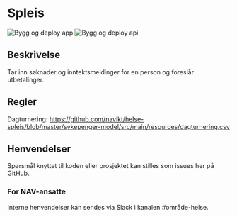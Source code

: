 # Spleis
![Bygg og deploy app](https://github.com/navikt/helse-spleis/workflows/Bygg%20og%20deploy%20app/badge.svg)
![Bygg og deploy api](https://github.com/navikt/helse-spleis/workflows/Bygg%20og%20deploy%20api/badge.svg)

## Beskrivelse

Tar inn søknader og inntektsmeldinger for en person og foreslår utbetalinger.

## Regler
Dagturnering: https://github.com/navikt/helse-spleis/blob/master/sykepenger-model/src/main/resources/dagturnering.csv

## Henvendelser
Spørsmål knyttet til koden eller prosjektet kan stilles som issues her på GitHub.
### For NAV-ansatte
Interne henvendelser kan sendes via Slack i kanalen #område-helse.
